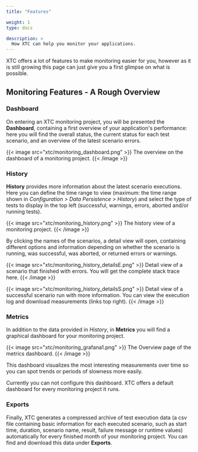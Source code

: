 ```yaml
---
title: "Features"

weight: 1
type: docs

description: >
  How XTC can help you monitor your applications.
---
```


XTC offers a lot of features to make monitoring easier for you, however as it is still growing this page can just give you a first glimpse on what is possible.

## Monitoring Features - A Rough Overview

### Dashboard

On entering an XTC monitoring project, you will be presented the **Dashboard**, containing a first overview of your application's performance: here you will find the overall status, the current status for each test scenario, and an overview of the latest scenario errors.

{{< image src="xtc/monitoring_dashboard.png" >}}
The overview on the dashboard of a monitoring project.
{{< /image >}}

### History

**History** provides more information about the latest scenario executions. Here you can define the time range to view (maximum: the time range shown in _Configuration > Data Persistence > History_) and select the type of tests to display in the top left (successful, warnings, errors, aborted and/or running tests). 

{{< image src="xtc/monitoring_history.png" >}}
The history view of a monitoring project.
{{< /image >}}

By clicking the names of the scenarios, a detail view will open, containing different options and information depending on whether the scenario is running, was successful, was aborted, or returned errors or warnings.

{{< image src="xtc/monitoring_history_detailsE.png" >}}
Detail view of a scenario that finished with errors. You will get the complete stack trace here.
{{< /image >}}

{{< image src="xtc/monitoring_history_detailsS.png" >}}
Detail view of a successful scenario run with more information. You can view the execution log and download measurements (links top right).
{{< /image >}}

### Metrics

In addition to the data provided in _History_, in **Metrics** you will find a graphical dashboard for your monitoring project.

{{< image src="xtc/monitoring_grafana1.png" >}}
The Overview page of the metrics dashboard.
{{< /image >}}

This dashboard visualizes the most interesting measurements over time so you can spot trends or periods of slowness more easily.

Currently you can not configure this dashboard. XTC offers a default dashboard for every monitoring project it runs.

### Exports

Finally, XTC generates a compressed archive of test execution data (a csv file containing basic information for each executed scenario, such as start time, duration, scenario name, result, failure message or runtime values) automatically for every finished month of your monitoring project. You can find and download this data under **Exports**.